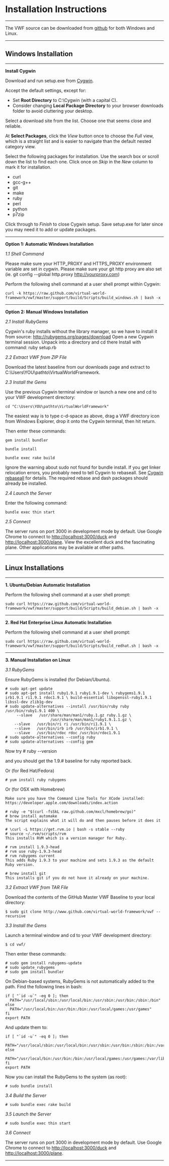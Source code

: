Installation Instructions
==========================
--------------------------

The VWF source can be downloaded from [github](https://github.com/virtual-world-framework/vwf) for both Windows and Linux.

--------------------------

Windows Installation
--------------------------
--------------------------

**Install Cygwin**

Download and run setup.exe from [Cygwin](http://www.cygwin.com/install.html).

Accept the default settings, except for:

*   Set **Root Directory** to C:\Cygwin (with a capital C).
*	Consider changing **Local Package Directory** to your browser downloads folder to avoid cluttering your desktop.

Select a download site from the list. Choose one that seems close and reliable.

At **Select Packages**, click the *View* button once to choose the *Full* view, which is a straight list and is easier to navigate than the default nested category view.

Select the following packages for installation. Use the search box or scroll down the list to find each one. Click once on *Skip* in the *New* column to mark it for installation.

*   curl
*   gcc-g++
* 	git
*   make
*   ruby
*   perl
*   python
*   p7zip

Click through to *Finish* to close Cygwin setup. Save setup.exe for later since you may need it to add or update packages.

--------------------------

**Option 1: Automatic Windows Installation**

*1.1 Shell Command*

Please make sure your HTTP_PROXY and HTTPS_PROXY environment variable are set in cygwin. Please make sure your git http proxy are also set (ie. git config --global http.proxy http://yourproxy.com)

Perform the following shell command at a user shell prompt within Cygwin:

	curl -k https://raw.github.com/virtual-world-framework/vwf/master/support/build/Scripts/build_windows.sh | bash -x

--------------------------

**Option 2: Manual Windows Installation**

*2.1 Install RubyGems*

Cygwin's ruby installs without the library manager, so we have to install it from source: http://rubygems.org/pages/download
Open a new Cygwin terminal session.
Unpack into a directory and cd there
Install with command: ruby setup.rb

*2.2 Extract VWF from ZIP File*

Download the latest baseline from our downloads page and extract to C:\Users\YOU\pathto\VirtualWorldFramework.

*2.3 Install the Gems*

Use the previous Cygwin terminal window or launch a new one and cd to your VWF development directory:

	cd "C:\Users\YOU\pathto\VirtualWorldFramework"
	
The easiest way is to type c-d-space as above, drag a VWF directory icon from Windows Explorer, drop it onto the Cygwin terminal, then hit return.

Then enter these commands:

	gem install bundler

	bundle install
	
	bundle exec rake build
	
Ignore the warning about sudo not found for bundle install. If you get linker relocation errors, you probably need to tell Cygwin to rebaseall. See [Cygwin rebaseall](http://www.heikkitoivonen.net/blog/2008/11/26/cygwin-upgrades-and-rebaseall) for details. The required rebase and dash packages should already be installed.

*2.4 Launch the Server*

Enter the following command:

	bundle exec thin start 

*2.5 Connect*

The server runs on port 3000 in development mode by default. Use Google Chrome to connect to [http://localhost:3000/duck](http://localhost:3000/duck) and [http://localhost:3000/plane](http://localhost:3000/plane). View the excellent duck and the fascinating plane. Other applications may be available at other paths.

--------------------------

Linux Installations
--------------------------
--------------------------

**1. Ubuntu/Debian Automatic Installation**

Perform the following shell command at a user shell prompt:

	sudo curl https://raw.github.com/virtual-world-framework/vwf/master/support/build/Scripts/build_debian.sh | bash -x

--------------------------

**2. Red Hat Enterprise Linux Automatic Installation**

Perform the following shell command at a user shell prompt:

	sudo curl https://raw.github.com/virtual-world-framework/vwf/master/support/build/Scripts/build_redhat.sh | bash -x

--------------------------

**3. Manual Installation on Linux**

*3.1 RubyGems*

Ensure RubyGems is installed (for Debian/Ubuntu). 

	# sudo apt-get update
	# sudo apt-get install ruby1.9.1 ruby1.9.1-dev \ rubygems1.9.1 irb1.9.1 ri1.9.1 rdoc1.9.1 \ build-essential libopenssl-ruby1.9.1 libssl-dev zlib1g-dev
	# sudo update-alternatives --install /usr/bin/ruby ruby /usr/bin/ruby1.9.1 400 \
         --slave   /usr/share/man/man1/ruby.1.gz ruby.1.gz \
                        /usr/share/man/man1/ruby1.9.1.1.gz \
        --slave   /usr/bin/ri ri /usr/bin/ri1.9.1 \
        --slave   /usr/bin/irb irb /usr/bin/irb1.9.1 \
        --slave   /usr/bin/rdoc rdoc /usr/bin/rdoc1.9.1
	# sudo update-alternatives --config ruby
	# sudo update-alternatives --config gem	

Now try 
	# ruby --version

and you should get the 1.9.# baseline for ruby reported back.	
	
Or (for Red Hat/Fedora)

	# yum install ruby rubygems

Or (for OSX with Homebrew)

	Make sure you have the Command Line Tools for XCode installed: https://developer.apple.com/downloads/index.action
	
	# ruby -e "$(curl -fsSkL raw.github.com/mxcl/homebrew/go)"
	# brew install automake
	The script explains what it will do and then pauses before it does it
	
	# \curl -L https://get.rvm.io | bash -s stable --ruby
	# source ~/.rvm/scripts/rvm
	This installs RVM which is a version manager for Ruby.
	
	# rvm install 1.9.3-head
	# rvm use ruby-1.9.3-head
	# rvm rubygems current
	This adds Ruby 1.9.3 to your machine and sets 1.9.3 as the default Ruby version.

	# brew install git
	This installs git if you do not have it already on your machine.

*3.2 Extract VWF from TAR File*

Download the contents of the GitHub Master VWF Baseline to your local directory:

	$ sudo git clone http://www.github.com/virtual-world-framework/vwf --recursive

*3.3 Install the Gems*

Launch a terminal window and cd to your VWF development directory:

	$ cd vwf/

Then enter these commands:

	# sudo gem install rubygems-update
	# sudo update_rubygems 
	# sudo gem install bundler

On Debian-based systems, RubyGems is not automatically added to the path. Find the following lines in bash:

	if [ "`id -u`" -eq 0 ]; then
	  PATH="/usr/local/sbin:/usr/local/bin:/usr/sbin:/usr/bin:/sbin:/bin"
	else
	  PATH="/usr/local/bin:/usr/bin:/bin:/usr/local/games:/usr/games"
	fi
	export PATH

And update them to:

	if [ "`id -u`" -eq 0 ]; then
	  PATH="/usr/local/sbin:/usr/local/bin:/usr/sbin:/usr/bin:/sbin:/bin:/var/lib/gems/1.8/bin/"
	else
	  PATH="/usr/local/bin:/usr/bin:/bin:/usr/local/games:/usr/games:/var/lib/gems/1.8/bin/"
	fi
	export PATH

Now you can install the RubyGems to the system (as root):

	# sudo bundle install

*3.4 Build the Server*

    # sudo bundle exec rake build

*3.5 Launch the Server*

	# sudo bundle exec thin start

*3.6 Connect*

The server runs on port 3000 in development mode by default. Use Google Chrome to connect to [http://localhost:3000/duck](http://localhost:3000/duck) and [http://localhost:3000/plane](http://localhost:3000/plane). 

--------------------------

